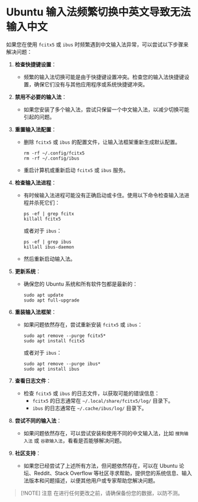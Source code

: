 # Ubuntu 输入法频繁切换中英文导致无法输入中文

如果您在使用 `fcitx5` 或 `ibus` 时频繁遇到中文输入法异常，可以尝试以下步骤来解决问题：

1. __检查快捷键设置__：

   - 频繁的输入法切换可能是由于快捷键设置冲突。检查您的输入法快捷键设置，确保它们没有与其他应用程序或系统快捷键冲突。

2. __禁用不必要的输入法__：

   - 如果您安装了多个输入法，尝试只保留一个中文输入法，以减少切换可能引起的问题。

3. __重置输入法配置__：

   - 删除 `fcitx5` 或 `ibus` 的配置文件，让输入法框架重新生成默认配置。

     ```shell
     rm -rf ~/.config/fcitx5
     rm -rf ~/.config/ibus
     ```

   - 重启计算机或重新启动 `fcitx5` 或 `ibus` 服务。

4. __检查输入法进程__：

   - 有时候输入法进程可能没有正确启动或卡住。使用以下命令检查输入法进程并杀死它们：

     ```shell
     ps -ef | grep fcitx
     killall fcitx5
     ```

     或者对于 `ibus`：

     ```shell
     ps -ef | grep ibus
     killall ibus-daemon
     ```

   - 然后重新启动输入法。

5. __更新系统__：

   - 确保您的 Ubuntu 系统和所有软件包都是最新的：

     ```shell
     sudo apt update
     sudo apt full-upgrade
     ```

6. __重装输入法框架__：

   - 如果问题依然存在，尝试重新安装 `fcitx5` 或 `ibus`：

     ```shell
     sudo apt remove --purge fcitx5*
     sudo apt install fcitx5
     ```

     或者对于 `ibus`：

     ```shell
     sudo apt remove --purge ibus*
     sudo apt install ibus
     ```

7. __查看日志文件__：

   - 检查 `fcitx5` 或 `ibus` 的日志文件，以获取可能的错误信息：
     - `fcitx5` 的日志通常在 `~/.local/share/fcitx5/log/` 目录下。
     - `ibus` 的日志通常在 `~/.cache/ibus/log/` 目录下。

8. __尝试不同的输入法__：

   - 如果问题依然存在，可以尝试安装和使用不同的中文输入法，比如 `搜狗输入法` 或 `谷歌输入法`，看看是否能够解决问题。

9. __社区支持__：

   - 如果您已经尝试了上述所有方法，但问题依然存在，可以在 Ubuntu 论坛、Reddit、Stack Overflow 等社区寻求帮助，提供您的系统信息、输入法版本和问题描述，以便其他用户或专家帮助您解决问题。

> [!NOTE] 注意
> 在进行任何更改之前，请确保备份您的数据，以防不测。
